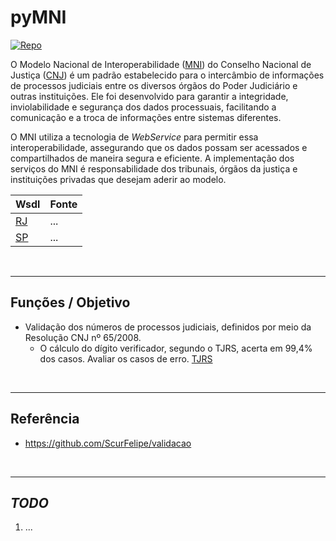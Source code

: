 # pyMNI

[![Repo](https://img.shields.io/badge/GitHub-repo-blue?logo=github&logoColor=f5f5f5)](https://github.com/michelmetran/pyMNI)

O Modelo Nacional de
Interoperabilidade ([MNI](https://www.cnj.jus.br/tecnologia-da-informacao-e-comunicacao/comite-nacional-de-gestao-de-tecnologia-da-informacao-e-comunicacao-do-poder-judiciario/modelo-nacional-de-interoperabilidade/))
do Conselho Nacional de Justiça ([CNJ](https://www.cnj.jus.br/)) é um padrão estabelecido para o intercâmbio de
informações de processos judiciais entre os diversos órgãos do Poder Judiciário e outras instituições. Ele foi
desenvolvido para garantir a integridade, inviolabilidade e segurança dos dados processuais, facilitando a comunicação e
a troca de informações entre sistemas diferentes.

O MNI utiliza a tecnologia de _WebService_ para permitir essa interoperabilidade, assegurando que os dados possam ser
acessados e compartilhados de maneira segura e eficiente. A implementação dos serviços do MNI é responsabilidade dos
tribunais, órgãos da justiça e instituições privadas que desejam aderir ao modelo.

| Wsdl                                                                                      | Fonte |
|-------------------------------------------------------------------------------------------|-------|
| [RJ](https://webserverseguro.tjrj.jus.br/MNI/Servico.svc?wsdl)                            | ...   |
| [SP](https://esaj.tjsp.jus.br/mniws/servico-intercomunicacao-2.2.2/intercomunicacao?wsdl) | ...   |

<br>

---

## Funções / Objetivo

- Validação dos números de processos judiciais, definidos por meio da Resolução CNJ nº 65/2008.
    - O cálculo do dígito verificador, segundo o TJRS, acerta em 99,4% dos casos. Avaliar os casos de
      erro. [TJRS](https://www.cnj.jus.br/wp-content/uploads/2011/02/tjrs.ppt)

<br>

---

## Referência

- https://github.com/ScurFelipe/validacao

<br>

---

## _TODO_

1. ...
